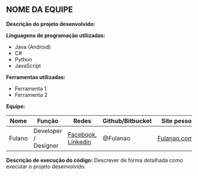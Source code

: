 ## NOME DA EQUIPE
**Descrição do projeto desenvolvido:** 

**Linguagens de programação utilizadas:**
- Java (Android)
- C#
- Python
- JavaScript

**Ferramentas utilizadas:**
- Ferramenta 1
- Ferramenta 2

**Equipe:**

| Nome | Função | Redes | Github/Bitbucket | Site pessoal |
| ------------- | ------------- | ------------- | ------------- | ------------- | 
|  Fulano  | Developer / Designer  | [Facebook](https://www.facebook.com/Fulano), [Linkedin](https://br.linkedin.com/pub/Fulanao) | @Fulanao | [Fulanao.com.br](http://www.Fulanao.com.br/) | 

**Descrição de execução do código:**
Descrever de forma detalhada como executar o projeto desenvolvido.
